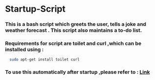 # Startup-Script
### This is a bash script which greets the user, tells a joke and  weather forecast . This script also maintains a to-do list.
### Requirements for script are toilet and curl ,which can be installed using :
```bash
  sudo apt-get install toilet curl
```
### To use this  automatically after startup ,please refer to : [Link](https://stackoverflow.com/questions/12973777/how-to-run-a-shell-script-at-startup)
